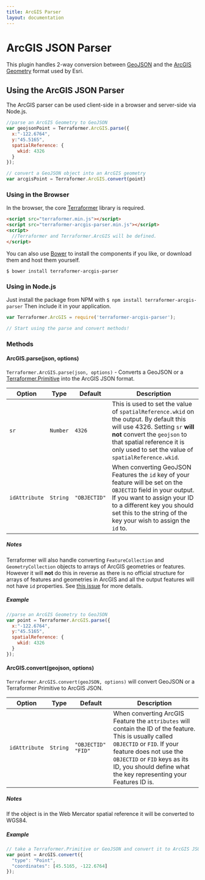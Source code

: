 ```yaml
---
title: ArcGIS Parser
layout: documentation
---
```

# ArcGIS JSON Parser

<!-- table_of_contents -->

This plugin handles 2-way conversion between [GeoJSON](http://geojson.org/geojson-spec.html) and the [ArcGIS Geometry](http://help.arcgis.com/en/arcgisserver/10.0/apis/rest/geometry.html) format used by Esri.

## Using the ArcGIS JSON Parser

The ArcGIS parser can be used client-side in a browser and server-side via Node.js.

```js
//parse an ArcGIS Geometry to GeoJSON
var geojsonPoint = Terraformer.ArcGIS.parse({
  x:"-122.6764",
  y:"45.5165",
  spatialReference: {
    wkid: 4326
  }
});

// convert a GeoJSON object into an ArcGIS geometry
var arcgisPoint = Terraformer.ArcGIS.convert(point)
```

### Using in the Browser

In the browser, the core [Terraformer](http://github.com/esri/terraformer) library is required.

```html
<script src="terraformer.min.js"></script>
<script src="terraformer-arcgis-parser.min.js"></script>
<script>
  //Terraformer and Terraformer.ArcGIS will be defined.
</script>
```

You can also use [Bower](http://bower.io/) to install the components if you like, or download them and host them yourself.

```
$ bower install terraformer-arcgis-parser
```

### Using in Node.js

Just install the package from NPM with `$ npm install terraformer-arcgis-parser` Then include it in your application.

```js
var Terraformer.ArcGIS = require('terraformer-arcgis-parser');

// Start using the parse and convert methods!
```

### Methods

#### ArcGIS.parse(json, options)

`Terraformer.ArcGIS.parse(json, options)` - Converts a GeoJSON or a [Terraformer.Primitive](http://terraformer.io/core/#terraformerprimitive) into the ArcGIS JSON format.

| Option | Type | Default | Description |
| --- | --- | --- | --- |
| `sr` | `Number` | `4326` | This is used to set the value of `spatialReference.wkid` on the output. By default this will use 4326. Setting `sr` **will not** convert the `geojson` to that spatial reference it is only used to set the value of `spatialReference.wkid`. |
| `idAttribute` | `String` | `"OBJECTID"` |  When converting GeoJSON Features the `id` key of your feature will be set on the `OBJECTID` field in your output. If you want to assign your ID to a different key you should set this to the string of the key your wish to assign the `id` to. |

##### Notes

Terraformer will also handle converting `FeatureCollection` and `GeometryCollection` objects to arrays of ArcGIS geometries or features. However it will **not** do this in reverse as there is no official structure for arrays of features and geometries in ArcGIS and all the output features will not have `id` properties. See [this issue](https://github.com/Esri/Terraformer/issues/104) for more details.

##### Example

```js
//parse an ArcGIS Geometry to GeoJSON
var point = Terraformer.ArcGIS.parse({
  x:"-122.6764",
  y:"45.5165",
  spatialReference: {
    wkid: 4326
  }
});
```

#### ArcGIS.convert(geojson, options)
`Terraformer.ArcGIS.convert(geoJSON, options)` will convert GeoJSON or a Terraformer Primitive to ArcGIS JSON.

| Option | Type | Default | Description |
| --- | --- | --- | --- |
| `idAttribute` | `String` | `"OBJECTID" "FID"` | When converting ArcGIS Feature the `attributes` will contain the ID of the feature. This is usually called `OBJECTID` or `FID`. If your feature does not use the `OBJECTID` or `FID` keys as its ID, you should define what the key representing your Features ID is.

##### Notes

If the object is in the Web Mercator spatial reference it will be converted to WGS84.

##### Example

```js
// take a Terraformer.Primitive or GeoJSON and convert it to ArcGIS JSON object
var point = ArcGIS.convert({
  "type": "Point",
  "coordinates": [45.5165, -122.6764]
});
```
